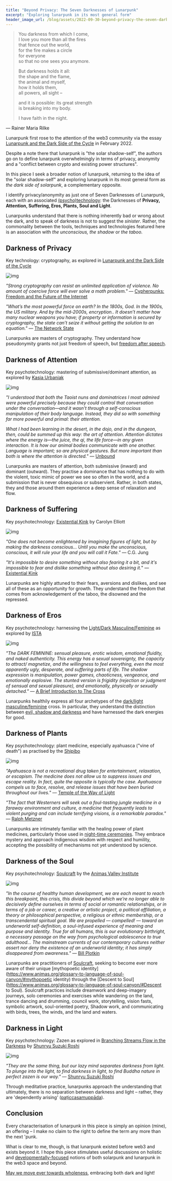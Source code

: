 ```yaml
---
title: "Beyond Privacy: The Seven Darknesses of Lunarpunk"
excerpt: "Exploring lunarpunk in its most general form"
header_image_url: /blog/assets/2022-09-30-beyond-privacy-the-seven-darknesses-of-lunarpunk/0.jpg
---
```


> You darkness from which I come,  
> I love you more than all the fires  
> that fence out the world,  
> for the fire makes a circle  
> for everyone  
> so that no one sees you anymore.
>
> But darkness holds it all:  
> the shape and the flame,  
> the animal and myself,  
> how it holds them,  
> all powers, all sight –
>
> and it is possible: its great strength  
> is breaking into my body.  
>
> I have faith in the night.

&mdash; Rainer Maria Rilke


Lunarpunk first rose to the attention of the web3 community via the essay [Lunarpunk and the Dark Side of the Cycle](https://www.egirlcapital.com/writings/107533289) in February 2022. 

Despite a note there that lunarpunk is "the solar shadow-self", the authors go on to define lunarpunk overwhelmingly in terms of privacy, anonymity and a "conflict between crypto and existing power structures".

In this piece I seek a broader notion of lunarpunk, returning to the idea of the "solar shadow-self" and exploring lunarpunk in its most general form as *the dark side of solarpunk*, a complementary opposite.

I identify privacy/anonymity as just one of Seven Darknesses of Lunarpunk, each with an associated [(psycho)technology](https://medium.com/age-of-awareness/psychotechnology-and-the-multi-state-future-of-humanity-37a31a506022): the Darknesses of **Privacy, Attention, Suffering, Eros, Plants, Soul and Light**.

Lunarpunks understand that there is nothing inherently bad or wrong about the dark, and to speak of darkness is not to suggest the *sinister*. Rather, the commonality between the tools, techniques and technologies featured here is an association with *the* *unconscious, the shadow* or *the taboo.*

## Darkness of Privacy
Key technology: cryptography, as explored in [Lunarpunk and the Dark Side of the Cycle](https://www.egirlcapital.com/writings/107533289)

![img](/blog/assets/2022-09-30-beyond-privacy-the-seven-darknesses-of-lunarpunk/1.jpg)

*"Strong cryptography can resist an unlimited application of violence. No amount of coercive force will ever solve a math problem."* &mdash; [Cypherpunks: Freedom and the Future of the Internet](https://www.goodreads.com/book/show/16153182-cypherpunks)

*"What’s the most powerful force on earth? In the 1800s, God. In the 1900s, the US military. And by the mid-2000s, encryption.. It doesn’t matter how many nuclear weapons you have; if property or information is secured by cryptography, the state can’t seize it without getting the solution to an equation."* &mdash; [The Network State](https://thenetworkstate.com/god-state-network)

Lunarpunks are masters of cryptography. They understand how pseudonymity grants not just freedom of speech, but [freedom after speech](https://thehub.ca/in-the-know/2021-06-10/what-is-the-pseudonymous-economy-balaji-srinivasan/).

## Darkness of Attention
Key psychotechnology: mastering of submissive/dominant attention, as explored by [Kasia Urbaniak](https://www.kasiaurbaniak.com/)

![img](/blog/assets/2022-09-30-beyond-privacy-the-seven-darknesses-of-lunarpunk/2.jpg)

*"I understood that both the Taoist nuns and dominatrices I most admired were powerful precisely because they could control that conversation under the conversation—and it wasn’t through a self-conscious manipulation of their body language. Instead, they did so with something far more powerful and primal: their attention.*

*What I had been learning in the desert, in the dojo, and in the dungeon, then, could be summed up this way: the art of attention. Attention dictates where the energy is—the juice, the qi, the life force—in any given interaction. It is how our animal bodies communicate with one another. Language is important; so are physical gestures. But more important than both is where the attention is directed."* &mdash; [Unbound](https://www.goodreads.com/book/show/51205436-unbound)

Lunarpunks are masters of attention, both submissive (inward) and dominant (outward). They practise a dominance that has nothing to do with the violent, toxic mimic of power we see so often in the world, and a submission that is never obsequious or subservient. Rather, in both states, they and those around them experience a deep sense of relaxation and flow.

## Darkness of Suffering
Key psychotechnology: [Existential Kink](https://www.goodreads.com/book/show/50915816-existential-kink) by Carolyn Elliott

![img](/blog/assets/2022-09-30-beyond-privacy-the-seven-darknesses-of-lunarpunk/3.jpg)

*"One does not become enlightened by imagining figures of light, but by making the darkness conscious… Until you make the unconscious, conscious, it will rule your life and you will call it Fate."* ― C.G. Jung

*"It's impossible to desire something without also fearing it a bit, and it's impossible to fear and dislike something without also desiring it.*" &mdash; [Existential Kink](https://www.goodreads.com/book/show/50915816-existential-kink)

Lunarpunks are highly attuned to their fears, aversions and dislikes, and see all of these as an opportunity for growth. They understand the freedom that comes from acknowledgement of the taboo, the disowned and the repressed.

## Darkness of Eros
Key psychotechnology: harnessing the [Light/Dark Masculine/Feminine](https://www.facebook.com/RadicalWomenCommunity/posts/pfbid02xdxph6ZhNqzb4omvz2uFUnzxL5Z9eHARmxkxTh68N5exSWY1R5RbYd4yqhMeFRXRl) as explored by [ISTA](https://ista.life/trainings/ista-level-2)

![img](/blog/assets/2022-09-30-beyond-privacy-the-seven-darknesses-of-lunarpunk/4.jpg)

*"The DARK FEMININE: sensual pleasure, erotic wisdom, emotional fluidity, and naked authenticity. This energy has a sexual sovereignty, the capacity to attract/ magnetize, and the willingness to feel everything, even the most apparently ugly, desperate, and suffering parts of life. The shadow expression is manipulation, power games, chaoticness, vengeance, and emotionally explosive. The stunted version is frigidity (rejection or judgment of sensual and sexual pleasure), and emotionally, physically or sexually detached."* &mdash; [A Brief Introduction to The Cross](https://www.rememberyourself.live/a-brief-introduction-to-the-cross/)

Lunarpunks healthily express all four archetypes of the [dark/light masculine/feminine](https://www.facebook.com/RadicalWomenCommunity/posts/pfbid02xdxph6ZhNqzb4omvz2uFUnzxL5Z9eHARmxkxTh68N5exSWY1R5RbYd4yqhMeFRXRl) cross. In particular, they understand the distinction between [evil, shadow and darkness](https://www.thecross.one/initiation-into-the-feminine-for-women) and have harnessed the dark energies for good.

## Darkness of Plants
Key psychotechnology: plant medicine, especially ayahuasca ("vine of death") as practised by the [Shipibo](https://niweraoxobo.com/)

![img](/blog/assets/2022-09-30-beyond-privacy-the-seven-darknesses-of-lunarpunk/5.jpg)

*"Ayahuasca is not a recreational drug taken for entertainment, relaxation, or escapism. The medicine does not allow us to suppress issues and escape reality. In fact, quite the opposite is typically the case. Ayahuasca compels us to face, resolve, and release issues that have been buried throughout our lives."* &mdash; [Temple of the Way of Light](https://templeofthewayoflight.org/integrating-ayahuasca/facing-your-shadow/)

*"The fact that Westerners will seek out a foul-tasting jungle medicine in a faraway environment and culture, a medicine that frequently leads to violent purging and can include terrifying visions, is a remarkable paradox."* &mdash; [Ralph Metzner](https://templeofthewayoflight.org/integrating-ayahuasca/facing-your-shadow/)

Lunarpunks are intimately familiar with the healing power of plant medicines, particularly those used in [night-time ceremonies](https://templeofthewayoflight.org/shamanism-ayahuasca/shipibo-energy-healing/). They embrace mystery and approach indigenous wisdom with respect and humility, accepting the possibility of mechanisms not yet understood by science.

## Darkness of the Soul
Key psychotechnology: [Soulcraft](https://www.animas.org/books/soulcraft/) by the [Animas Valley Institute](https://www.animas.org/)

![img](/blog/assets/2022-09-30-beyond-privacy-the-seven-darknesses-of-lunarpunk/6.jpg)

*"In the course of healthy human development, we are each meant to reach this breakpoint, this crisis, this divide beyond which we’re no longer able to decisively define ourselves in terms of social or romantic relationships, or in terms of a job or career, a creative or artistic project, a political affiliation, a theory or philosophical perspective, a religious or ethnic membership, or a transcendental spiritual goal. We are propelled — compelled! — toward an underworld self-definition, a soul-infused experience of meaning and purpose and identity. True for all humans, this is our evolutionary birthright, a necessary passage on the way from psychological adolescence to true adulthood… The mainstream currents of our contemporary cultures neither assert nor deny the existence of an underworld identity; it has simply disappeared from awareness."* &mdash; [Bill Plotkin](https://www.animas.org/the-realm-of-purpose-least-realized-but-most-essential-in-our-time-of-radical-global-change/)

Lunarpunks are practitioners of [Soulcraft](https://www.animas.org/books/soulcraft/), seeking to become ever more aware of their unique [mythopoetic identity](https://www.animas.org/glossary-to-language-of-soul-canyon/#mythopoetic identity) through the [Descent to Soul](https://www.animas.org/glossary-to-language-of-soul-canyon/#Descent to Soul). Soulcraft practices include dreamwork and deep-imagery journeys, solo ceremonies and exercises while wandering on the land, trance dancing and drumming, council work, storytelling, vision fasts, symbolic artwork, soul-oriented poetry, Shadow work, and communicating with birds, trees, the winds, and the land and waters.

## Darkness in Light
Key psychotechnology: Zazen as explored in [Branching Streams Flow in the Darkness](https://www.goodreads.com/book/show/361898.Branching_Streams_Flow_in_the_Darkness) by [Shunryu Suzuki Roshi](https://www.goodreads.com/author/show/62707.Shunryu_Suzuki)

![img](/blog/assets/2022-09-30-beyond-privacy-the-seven-darknesses-of-lunarpunk/7.jpg)

*"They are the same thing, but our lazy mind separates darkness from light. To plunge into the light, to find darkness in light, to find Buddha nature in perfect zazen is our way."* &mdash; [Shunryu Suzuki Roshi](https://www.goodreads.com/book/show/361898.Branching_Streams_Flow_in_the_Darkness)

Through meditative practice, lunarpunks approach the understanding that ultimately, there is no separation between darkness and light – rather, they are 'dependently arising' ([paṭiccasamuppāda](https://en.wikipedia.org/wiki/Pratītyasamutpāda)).

## Conclusion

Every characterisation of lunarpunk in this piece is simply an opinion (mine), an offering – I make no claim to the right to define the term any more than the next 'punk.

What is clear to me, though, is that lunarpunk existed before web3 and exists beyond it. I hope this piece stimulates useful discussions on holistic and [developmentally-focused](https://medium.com/age-of-awareness/a-metamodern-guide-to-human-development-49fe8d8f0e8f) notions of both solarpunk and lunarpunk in the web3 space and beyond.

[May we move ever towards wholeness](https://www.scienceandnonduality.com/article/david-bohm-implicate-order-and-holomovement), embracing both dark and light!